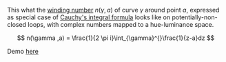

This what the [winding number](https://en.wikipedia.org/wiki/Winding_number) $n(\gamma ,a)$ of curve $\gamma$ around point $a$, expressed as special case of [Cauchy's integral formula](https://en.wikipedia.org/wiki/Cauchy%27s_integral_formula) looks like on potentially-non-closed loops, with complex numbers mapped to a hue-luminance space.

$$ n(\gamma ,a) = \frac{1}{2 \pi i}\int_{\gamma}^{}\frac{1}{z-a}dz $$

Demo [here](http://benoit.paris/blog/winding-number-cauchy-line-integral)
